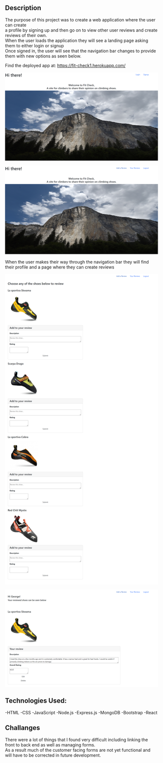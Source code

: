 <h2>
Description
</h2>

<p>The purpose of this project was to create a web application where the user can create <br>
a profile by signing up and then go on to view other user reviews and create reviews of their own.<br>
When the user loads the application they will see a landing page asking them to either login or signup<br>
Once signed in, the user will see that the navigation bar changes to provide them with new options as seen below.<br>

Find the deployed app at: https://fit-check1.herokuapp.com/

![application image](./images/landing.png)

![application image](./images/landing-loggedIn.png)

When the user makes their way through the navigation bar they will find their profile and a page where they can create reviews</p>
![application image](./images/Review.png)

![application image](./images/profile.png)

<h2>Technologies Used:</h2>

<p>
-HTML
-CSS
-JavaScript
-Node.js
-Express.js
-MongoDB
-Bootstrap
-React
<p>

<h2>
Challanges
</h2>

<p>There were a lot of things that I found very difficult including linking the front to back end as well as managing forms.<br>
As a result much of the customer facing forms are not yet functional and will have to be corrected in future development.
